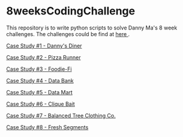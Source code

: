 # 8weeksCodingChallenge

This repository is to write python scripts to solve Danny Ma's 8 week challenges. The challenges could be find at <a href="https://8weeksqlchallenge.com/"> here </a>.

<a href="https://8weeksqlchallenge.com/case-study-1/">Case Study #1 - Danny's Diner</a> 

<a href="https://8weeksqlchallenge.com/case-study-2/">Case Study #2 - Pizza Runner</a> 

<a href="https://8weeksqlchallenge.com/case-study-3/">Case Study #3 - Foodie-Fi</a> 

<a href="https://8weeksqlchallenge.com/case-study-4/">Case Study #4 - Data Bank</a> 

<a href="https://8weeksqlchallenge.com/case-study-5/">Case Study #5 - Data Mart</a> 

<a href="https://8weeksqlchallenge.com/case-study-6/">Case Study #6 - Clique Bait</a>

<a href="https://8weeksqlchallenge.com/case-study-7/">Case Study #7 - Balanced Tree Clothing Co.</a>

<a href="https://8weeksqlchallenge.com/case-study-8/">Case Study #8 - Fresh Segments</a>
